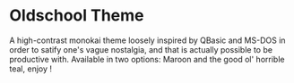 # Oldschool Theme
A high-contrast monokai theme loosely inspired by QBasic and MS-DOS in order to satify one's vague nostalgia, and that is actually possible to be productive with. 
Available in two options: Maroon and the good ol' horrible teal, enjoy !
